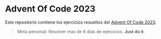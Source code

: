 # Advent Of Code 2023

Este repositorio contiene los ejercicios resueltos del [Advent Of Code 2023](https://adventofcode.com/2023).


> Meta personal: Resolver mas de 6 dias de ejercicios. __Just do it__.
